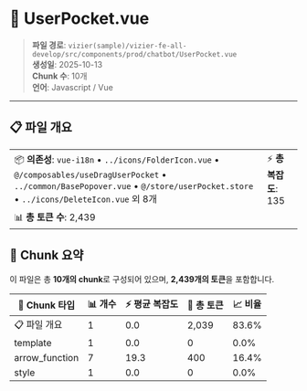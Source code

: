 # 📄 UserPocket.vue

> **파일 경로**: `vizier(sample)/vizier-fe-all-develop/src/components/prod/chatbot/UserPocket.vue`  
> **생성일**: 2025-10-13  
> **Chunk 수**: 10개  
> **언어**: Javascript / Vue
---





## 📋 파일 개요

| | |
|--|--|
| 📦 **의존성**: `vue-i18n` • `../icons/FolderIcon.vue` • `@/composables/useDragUserPocket` • `../common/BasePopover.vue` • `@/store/userPocket.store` • `../icons/DeleteIcon.vue` 외 8개 | ⚡ **총 복잡도**: 135 |
| 📊 **총 토큰 수**: 2,439 |  |






## 🧩 Chunk 요약

이 파일은 총 **10개의 chunk**로 구성되어 있으며, **2,439개의 토큰**을 포함합니다.

| 🧩 Chunk 타입 | 📊 개수 | ⚡ 평균 복잡도 | 📝 총 토큰 | 📈 비율 |
|---------------|--------|-------------|----------|--------|
| 📋 파일 개요 | 1 | 0.0 | 2,039 | 83.6% |
| template | 1 | 0.0 | 0 | 0.0% |
| arrow_function | 7 | 19.3 | 400 | 16.4% |
| style | 1 | 0.0 | 0 | 0.0% |

